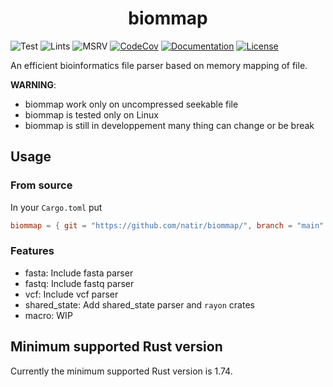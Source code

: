 <h1 style="text-align: center;">biommap</h1>

![Test](https://github.com/natir/biommap/workflows/Test/badge.svg)
![Lints](https://github.com/natir/biommap/workflows/Lints/badge.svg)
![MSRV](https://github.com/natir/biommap/workflows/MSRV/badge.svg)
[![CodeCov](https://codecov.io/gh/natir/biommap/branch/master/graph/badge.svg)](https://codecov.io/gh/natir/biommap)
[![Documentation](https://github.com/natir/biommap/workflows/Documentation/badge.svg)](https://natir.github.io/biommap/biommap)
[![License](https://img.shields.io/badge/license-MIT-green)](https://github.com/natir/biommap/blob/master/LICENSE)


An efficient bioinformatics file parser based on memory mapping of file.

**WARNING**:
- biommap work only on uncompressed seekable file
- biommap is tested only on Linux
- biommap is still in developpement many thing can change or be break

## Usage

### From source

In your `Cargo.toml` put
```toml
biommap = { git = "https://github.com/natir/biommap/", branch = "main" }
```

### Features

- fasta: Include fasta parser
- fastq: Include fastq parser
- vcf: Include vcf parser
- shared_state: Add shared\_state parser and `rayon` crates
- macro: WIP

## Minimum supported Rust version

Currently the minimum supported Rust version is 1.74.
